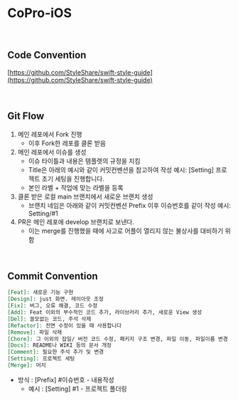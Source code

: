 # CoPro-iOS

<br>

## Code Convention

[https://github.com/StyleShare/swift-style-guide](https://github.com/StyleShare/swift-style-guide)

<br>

## Git Flow

1. 메인 레포에서 Fork 진행
   - 이후 Fork한 레포를 클론 받음
2. 메인 레포에서 이슈를 생성
   - 이슈 타이틀과 내용은 템플렛의 규정을 지킴
   - Title은 아래의 예시와 같이 커밋컨벤션을 참고하여 작성
     예시: [Setting] 프로젝트 초기 세팅을 진행합니다.
   - 본인 라벨 + 작업에 맞는 라벨을 등록
3. 클론 받은 로컬 main 브랜치에서 새로운 브랜치 생성
   - 브랜치 네임은 아래와 같이 커밋컨벤션 Prefix 이후 이슈번호를 같이 작성
     예시: Setting/#1
4. PR은 메인 레포에 develop 브랜치로 보낸다.
   - 이는 merge를 진행했을 때에 사고로 어플이 열리지 않는 불상사를 대비하기 위함

<br>

## Commit Convention

```markdown
[Feat]: 새로운 기능 구현
[Design]: just 화면. 레이아웃 조정
[Fix]: 버그, 오류 해결, 코드 수정
[Add]: Feat 이외의 부수적인 코드 추가, 라이브러리 추가, 새로운 View 생성
[Del]: 쓸모없는 코드, 주석 삭제
[Refactor]: 전면 수정이 있을 때 사용합니다
[Remove]: 파일 삭제
[Chore]: 그 이외의 잡일/ 버전 코드 수정, 패키지 구조 변경, 파일 이동, 파일이름 변경
[Docs]: README나 WIKI 등의 문서 개정
[Comment]: 필요한 주석 추가 및 변경
[Setting]: 프로젝트 세팅
[Merge]: 머지
```

- 방식 : [Prefix] #이슈번호 - 내용작성
  - 예시 : [Setting] #1 - 프로젝트 폴더링
